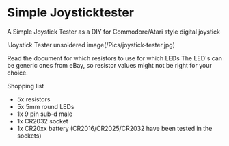# Simple Joysticktester
A Simple Joystick Tester as a DIY for Commodore/Atari style digital joystick

!Joystick Tester unsoldered image(/Pics/joystick-tester.jpg)


Read the document for which resistors to use for which LEDs
The LED's can be generic ones from eBay, so resistor values might not be right for your choice.

Shopping list
* 5x resistors
* 5x 5mm round LEDs
* 1x 9 pin sub-d male
* 1x CR2032 socket
* 1x CR20xx battery (CR2016/CR2025/CR2032 have been tested in the sockets)
